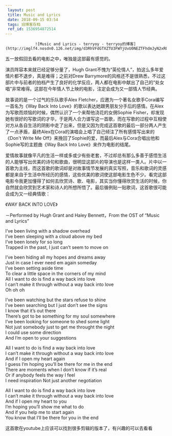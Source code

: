 ```yaml
---
 layout: post
 title: Music and Lyrics
 date: 2018-09-15 03:54
 tags: 旧博客存档
 ref_id: 1536954872514
---
```

                 ![Music and Lyrics - terryoy - terryoy的博客](http://imglf4.nosdn0.126.net/img/d3RhVFdGTXZTU3FWYjUvU0NEZTFhdmJyN2xRQUU3VDZ3alFkMkdoMlgwVEZ5U1daOVBMejFnPT0.jpg)

五一放假回去看的电影之中，唯独是这部最有感觉的。

演员阵容本来就已经足够分量了，Hugh Grant不愧为“英伦情人”，拍这么多年爱情片都不退步，真是难得；之前对Drew
Barrymore的风格还不是很熟悉，不过这部片中与前者的拍档产生了良好的化学反应，两人都在电影中献出了自己的“处女唱”非常难得。这部在今年情人节上映的电影，注定会成为又一部情人节经典。



故事说的是一个过气的乐队歌手Alex Fletcher，应邀为一个著名女歌手Cora编写一首名为《Way Back Into
Love》的歌以表达她跟男朋友分手后的感情。在Alex为写歌而烦恼的时候，偶然认识了一个来帮他浇花的女佣Sophie
Fisher，却发现她有很好的写歌词的才华，于是两人合力谱写这一首歌，而在写歌的过程中互相使对方从各自生活的阴影中走了出来，但是又因为完成这首歌的最后一部分两人产生了一点矛盾，最终Alex在Cora的演唱会上唱了自己倾注了所有感情写出来的《Don't
Write Me Off》来挽回了Sophie的爱，而最后Alex与Cora合唱出他和Sophie写的主题曲《Way Back Into
Love》来作为电影的结尾。



爱情故事就像平凡的生活一样或多或少有些老套，不过却总有那么多善于感悟生活的人能够写出优美的诗句和歌曲，很明显这部片的导演也是这样一类人。片中以一首歌为主线，而这首歌的歌词却是对故事情节发展的真实写照，音乐和歌词的灵感都是来自于生活中所经历的感情，这些优美的歌词使这部电影生色不少。看完这部电影令我更加懂得了如何去欣赏诗、歌、电影，其实当你懂得欣赏生活的时候，你自然就会欣赏到艺术家和诗人的所想所悟了。最后循例贴一贴歌词，这首歌很可能会成为又一经典情歌：



《WAY BACK INTO LOVE》

－Performed by Hugh Grant and Haley Bennett，From the OST of “Music and Lyrics”

I’ve been living with a shadow overhead  
I’ve been sleeping with a cloud above my bed  
I’ve been lonely for so long  
Trapped in the past, I just can’t seem to move on

I’ve been hiding all my hopes and dreams away  
Just in case I ever need em again someday  
I’ve been setting aside time  
To clear a little space in the corners of my mind  
All I want to do is find a way back into love  
I can’t make it through without a way back into love  
Oh oh oh

I’ve been watching but the stars refuse to shine  
I’ve been searching but I just don’t see the signs  
I know that it’s out there  
There’s got to be something for my soul somewhere  
I’ve been looking for someone to shed some light  
Not just somebody just to get me throught the night  
I could use some direction  
And I’m open to your suggestions

All I want to do is find a way back into love  
I can’t make it through without a way back into love  
And if I open my heart again  
I guess I’m hoping you’ll be there for me in the end  
There are moments when I don’t know if it’s real  
Or if anybody feels the way I feel  
I need inspiration Not just another negotiation

All I want to do is find a way back into love  
I can’t make it through without a way back into love  
And if I open my heart to you  
I’m hoping you’ll show me what to do  
And if you help me to start again  
You know that I’ll be there for you in the end  

这首歌在youtube上应该可以找到很多剪辑的版本了，有兴趣的可以去看看

